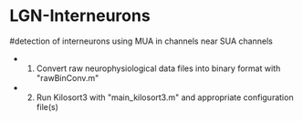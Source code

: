 # LGN-Interneurons

#detection of interneurons using MUA in channels near SUA channels
- 1) Convert raw neurophysiological data files into binary format with "rawBinConv.m"
- 2) Run Kilosort3 with "main_kilosort3.m" and appropriate configuration file(s)
